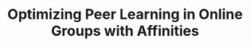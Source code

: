 ---
title: "Optimizing Peer Learning in Online Groups with Affinities"
authors: Mohammadreza Esfandiari, Dong Wei, Sihem Amer-Yahia, Senjuti Basu Roy
collection: publications
category: conferences
year: 2019
month: 8
venue: ACM SIGKDD Conference on Knowledge Discovery and Data Mining
pdf: https://dl.acm.org/doi/pdf/10.1145/3292500.3330945
bibtex: |
    @inproceedings{esfandiari2019optimizing,
    title={Optimizing peer learning in online groups with affinities},
    author={Esfandiari, Mohammadreza and Wei, Dong and Amer-Yahia, Sihem and Basu Roy, Senjuti},
    booktitle={Proceedings of the 25th ACM SIGKDD International Conference on Knowledge Discovery \& Data Mining},
    pages={1216--1226},
    year={2019}
    }
---
